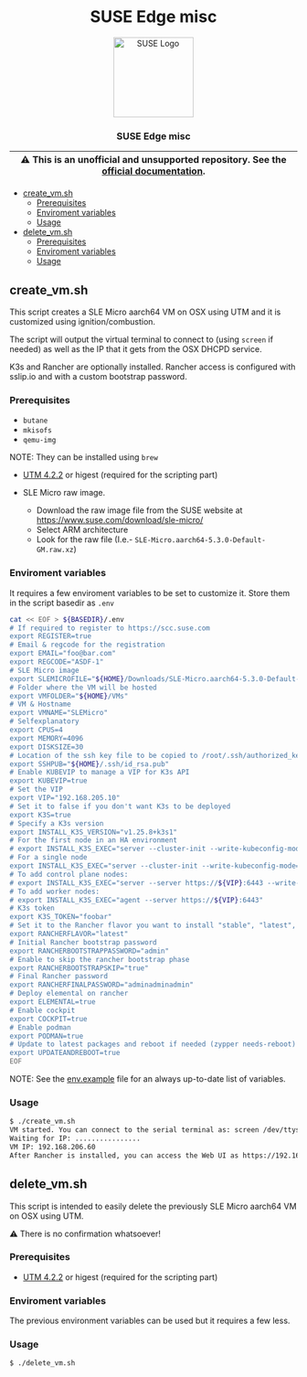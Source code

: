 <div align="center">

# SUSE Edge misc

<p align="center">
  <img alt="SUSE Logo" src="https://www.suse.com/assets/img/suse-white-logo-green.svg" height="140" />
  <h3 align="center">SUSE Edge misc</h3>
</p>

| :warning: **This is an unofficial and unsupported repository. See the [official documentation](https://www.suse.com/solutions/edge-computing/).** |
| --- |

</div>

- [create\_vm.sh](#create_vmsh)
  - [Prerequisites](#prerequisites)
  - [Enviroment variables](#enviroment-variables)
  - [Usage](#usage)
- [delete\_vm.sh](#delete_vmsh)
  - [Prerequisites](#prerequisites-1)
  - [Enviroment variables](#enviroment-variables-1)
  - [Usage](#usage-1)

## create_vm.sh

This script creates a SLE Micro aarch64 VM on OSX using UTM and it is customized using ignition/combustion.

The script will output the virtual terminal to connect to (using `screen` if needed) as well as the
IP that it gets from the OSX DHCPD service.

K3s and Rancher are optionally installed. Rancher access is configured with sslip.io and with a custom bootstrap password.

### Prerequisites

* `butane`
* `mkisofs`
* `qemu-img`

NOTE: They can be installed using `brew`

* [UTM 4.2.2](https://docs.getutm.app/) or higest (required for the scripting part)

* SLE Micro raw image.
  * Download the raw image file from the SUSE website at https://www.suse.com/download/sle-micro/
  * Select ARM architecture
  * Look for the raw file (I.e.- `SLE-Micro.aarch64-5.3.0-Default-GM.raw.xz`)

### Enviroment variables

It requires a few enviroment variables to be set to customize it. Store them in the script basedir as `.env`

```bash
cat << EOF > ${BASEDIR}/.env
# If required to register to https://scc.suse.com
export REGISTER=true
# Email & regcode for the registration
export EMAIL="foo@bar.com"
export REGCODE="ASDF-1"
# SLE Micro image
export SLEMICROFILE="${HOME}/Downloads/SLE-Micro.aarch64-5.3.0-Default-GM.raw"
# Folder where the VM will be hosted
export VMFOLDER="${HOME}/VMs"
# VM & Hostname
export VMNAME="SLEMicro"
# Selfexplanatory
export CPUS=4
export MEMORY=4096
export DISKSIZE=30
# Location of the ssh key file to be copied to /root/.ssh/authorized_keys
export SSHPUB="${HOME}/.ssh/id_rsa.pub"
# Enable KUBEVIP to manage a VIP for K3s API
export KUBEVIP=true
# Set the VIP
export VIP="192.168.205.10"
# Set it to false if you don't want K3s to be deployed
export K3S=true
# Specify a K3s version
export INSTALL_K3S_VERSION="v1.25.8+k3s1"
# For the first node in an HA environment
# export INSTALL_K3S_EXEC="server --cluster-init --write-kubeconfig-mode=644 --tls-san=${VIP} --tls-san=${VIP}.sslip.io"
# For a single node
export INSTALL_K3S_EXEC="server --cluster-init --write-kubeconfig-mode=644"
# To add control plane nodes:
# export INSTALL_K3S_EXEC="server --server https://${VIP}:6443 --write-kubeconfig-mode=644"
# To add worker nodes:
# export INSTALL_K3S_EXEC="agent --server https://${VIP}:6443"
# K3s token
export K3S_TOKEN="foobar"
# Set it to the Rancher flavor you want to install "stable", "latest", "alpha", "prime" or just false to disable it
export RANCHERFLAVOR="latest"
# Initial Rancher bootstrap password
export RANCHERBOOTSTRAPPASSWORD="admin"
# Enable to skip the rancher bootstrap phase
export RANCHERBOOTSTRAPSKIP="true"
# Final Rancher password
export RANCHERFINALPASSWORD="adminadminadmin"
# Deploy elemental on rancher
export ELEMENTAL=true
# Enable cockpit
export COCKPIT=true
# Enable podman
export PODMAN=true
# Update to latest packages and reboot if needed (zypper needs-reboot)
export UPDATEANDREBOOT=true
EOF
```

NOTE: See the [env.example](env.example) file for an always up-to-date list of variables.

### Usage

```bash
$ ./create_vm.sh
VM started. You can connect to the serial terminal as: screen /dev/ttys001
Waiting for IP: ................
VM IP: 192.168.206.60
After Rancher is installed, you can access the Web UI as https://192.168.206.60.sslip.io
```

## delete_vm.sh

This script is intended to easily delete the previously SLE Micro aarch64 VM on OSX using UTM.

:warning: There is no confirmation whatsoever!

### Prerequisites

* [UTM 4.2.2](https://docs.getutm.app/) or higest (required for the scripting part)

### Enviroment variables

The previous environment variables can be used but it requires a few less.

### Usage

```bash
$ ./delete_vm.sh
```
